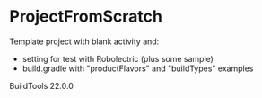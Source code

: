 # ProjectFromScratch
Template project with blank activity and:
- setting for test with Robolectric (plus some sample)
- build.gradle with "productFlavors" and "buildTypes" examples


BuildTools 22.0.0
